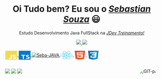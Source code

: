 <h1 align="center">Oi Tudo bem? Eu sou o <a href="https://github.com/sebastiansouza"><i>Sebastian Souza</i></a> 😃️</h1>
 <p align="center">Estudo Desenvolvimento Java FullStack na <a href="https://www.jdevtreinamento.com.br/"><i>JDev Treinamento!</i></a> 
 
  
<div align="center">
  <a href="https://github.com/sebastiansouza">
  <img height="180em" src="https://github-readme-stats.vercel.app/api?username=sebastiansouza&show_icons=true&theme=vision-friendly-dark&include_all_commits=true&count_private=true"/>
  <img height="180em" src="https://github-readme-stats.vercel.app/api/top-langs/?username=sebastiansouza&layout=compact&langs_count=7&theme=vision-friendly-dark"/>
  
</div>
  <div style="display: inline_block"><br>

  <img align="center" alt="SEBA-Js" height="30" width="40" src="https://raw.githubusercontent.com/devicons/devicon/master/icons/javascript/javascript-plain.svg">
  <img align="center" alt="SEBA-Ts" height="30" width="40" src="https://raw.githubusercontent.com/devicons/devicon/master/icons/typescript/typescript-plain.svg">
    <img align="center" alt="Seba-JAVA" height="40" width="40" src="https://cdn.jsdelivr.net/gh/devicons/devicon/icons/java/java-original.svg">
  <img align="center" alt="SEBA-React" height="30" width="40" src="https://raw.githubusercontent.com/devicons/devicon/master/icons/react/react-original.svg">
  <img align="center" alt="SEBA-HTML" height="30" width="40" src="https://raw.githubusercontent.com/devicons/devicon/master/icons/html5/html5-original.svg">
  <img align="center" alt="SEBA-CSS" height="30" width="40" src="https://raw.githubusercontent.com/devicons/devicon/master/icons/css3/css3-original.svg">
     
    
</div>
                               
</div>
  
  ##

   <div align="right">
      <img align="right" alt="GIT-pic" height="150" style="border-radius:50px;" src="https://i.giphy.com/media/du3J3cXyzhj75IOgvA/giphy.webp">
  </div>
  <div>
    <a href="https://www.instagram.com/o.sebastiansouza/" target="_blank"><img src="https://img.shields.io/badge/-Instagram-%23E4405F?style=for-the-badge&logo=instagram&logoColor=white" target="_blank"></a>
  <a href = "mailto:sebastian.asouzasp@gmail.com"><img src="https://img.shields.io/badge/-Gmail-%23333?style=for-the-badge&logo=gmail&logoColor=white" target="_blank"></a>
  <a href="https://www.linkedin.com/in/sebastiansouza25/" target="_blank"><img src="https://img.shields.io/badge/-LinkedIn-%230077B5?style=for-the-badge&logo=linkedin&logoColor=white" target="_blank"></a>
</div>
 
<!--
**sebastiansouza/sebastiansouza** is a ✨ _special_ ✨ repository because its `README.md` (this file) appears on your GitHub profile.

Here are some ideas to get you started:

- 🔭 I’m currently working on ...
- 🌱 I’m currently learning ...
- 👯 I’m looking to collaborate on ...
- 🤔 I’m looking for help with ...
- 💬 Ask me about ...
- 📫 How to reach me: ...
- 😄 Pronouns: ...
- ⚡ Fun fact: ...
-->
